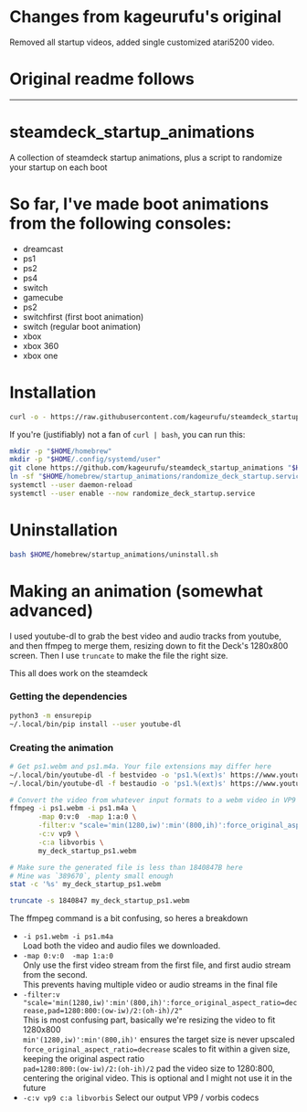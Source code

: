 # Changes from kageurufu's original
Removed all startup videos, added single customized atari5200 video.

# Original readme follows
----------

# steamdeck_startup_animations
A collection of steamdeck startup animations, plus a script to randomize your startup on each boot

# So far, I've made boot animations from the following consoles:

* dreamcast
* ps1
* ps2
* ps4
* switch
* gamecube
* ps2
* switchfirst (first boot animation)
* switch (regular boot animation)
* xbox
* xbox 360
* xbox one

# Installation

```sh
curl -o - https://raw.githubusercontent.com/kageurufu/steamdeck_startup_animations/main/install.sh | bash -
```

If you're (justifiably) not a fan of `curl | bash`, you can run this:

```sh
mkdir -p "$HOME/homebrew"
mkdir -p "$HOME/.config/systemd/user"
git clone https://github.com/kageurufu/steamdeck_startup_animations "$HOME/homebrew/startup_animations"
ln -sf "$HOME/homebrew/startup_animations/randomize_deck_startup.service" "$HOME/.config/systemd/user/randomize_deck_startup.service"
systemctl --user daemon-reload
systemctl --user enable --now randomize_deck_startup.service
```

# Uninstallation

```sh
bash $HOME/homebrew/startup_animations/uninstall.sh
```

# Making an animation (somewhat advanced)

I used youtube-dl to grab the best video and audio tracks from youtube, and then ffmpeg to merge them, resizing down to fit the Deck's 1280x800 screen. Then I use `truncate` to make the file the right size. 

This all does work on the steamdeck

### Getting the dependencies

```sh
python3 -m ensurepip
~/.local/bin/pip install --user youtube-dl
```

### Creating the animation

```sh
# Get ps1.webm and ps1.m4a. Your file extensions may differ here
~/.local/bin/youtube-dl -f bestvideo -o 'ps1.%(ext)s' https://www.youtube.com/watch?v=1JwbfIi5Uio
~/.local/bin/youtube-dl -f bestaudio -o 'ps1.%(ext)s' https://www.youtube.com/watch?v=1JwbfIi5Uio

# Convert the video from whatever input formats to a webm video in VP9 encoding, with vorbis encoded audio
ffmpeg -i ps1.webm -i ps1.m4a \
       -map 0:v:0  -map 1:a:0 \
       -filter:v "scale='min(1280,iw)':min'(800,ih)':force_original_aspect_ratio=decrease,pad=1280:800:(ow-iw)/2:(oh-ih)/2" \
       -c:v vp9 \
       -c:a libvorbis \
       my_deck_startup_ps1.webm

# Make sure the generated file is less than 1840847B here
# Mine was `389670`, plenty small enough
stat -c '%s' my_deck_startup_ps1.webm

truncate -s 1840847 my_deck_startup_ps1.webm
```

The ffmpeg command is a bit confusing, so heres a breakdown

* `-i ps1.webm -i ps1.m4a`  
  Load both the video and audio files we downloaded.
* `-map 0:v:0  -map 1:a:0`  
  Only use the first video stream from the first file, and first audio stream from the second.  
  This prevents having multiple video or audio streams in the final file
* `-filter:v "scale='min(1280,iw)':min'(800,ih)':force_original_aspect_ratio=decrease,pad=1280:800:(ow-iw)/2:(oh-ih)/2"`  
  This is most confusing part, basically we're resizing the video to fit 1280x800  
  `min'(1280,iw)':min'(800,ih)'` ensures the target size is never upscaled  
  `force_original_aspect_ratio=decrease` scales to fit within a given size, keeping the original aspect ratio  
  `pad=1280:800:(ow-iw)/2:(oh-ih)/2` pad the video size to 1280:800, centering the original video. This is optional and I might not use it in the future
* `-c:v vp9 c:a libvorbis` Select our output VP9 / vorbis codecs

 
